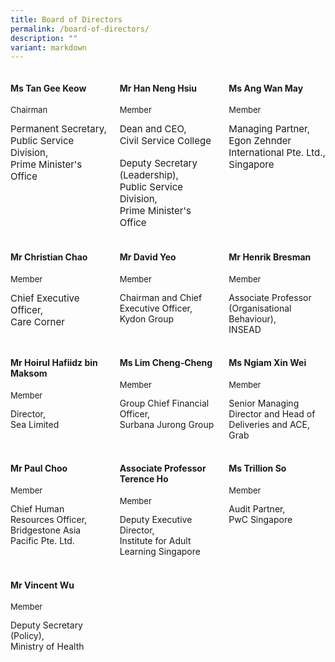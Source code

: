 ```yaml
---
title: Board of Directors
permalink: /board-of-directors/
description: ""
variant: markdown
---
```

<style>

.grid-container{
display: grid;
grid-template-columns: 1fr 1fr 1fr;
grid-gap: 20px;

}

.BOD-float-child{

}

.role{
font-size: 13px;

}

.TheTitles{
font-size: 15px;

}

  

</style>

<div class="grid-container">

<div class="BOD-float-child"><h4>Ms Tan Gee Keow</h4>
<p class="role">Chairman</p>
<div class="TheTitles">Permanent Secretary,</div>
<div class="TheTitles">Public Service Division,</div>
<div class="TheTitles">Prime Minister's Office</div>
</div>

<div class="BOD-float-child">

<h4>Mr Han Neng Hsiu</h4>
<p class="role">Member</p>
<div class="TheTitles">Dean and CEO,</div>
<div class="TheTitles">Civil Service College</div>&nbsp;
<div class="TheTitles">Deputy Secretary (Leadership),</div>
<div class="TheTitles">Public Service Division,</div>
<div class="TheTitles">Prime Minister's Office</div>
</div>

<div class="BOD-float-child">

<h4>Ms Ang Wan May</h4>
<p class="role">Member</p>
<div class="TheTitles">Managing Partner,</div>
<div class="TheTitles">Egon Zehnder International Pte. Ltd., Singapore</div>
</div>

</div>

<br>

<div class="grid-container">

<div class="BOD-float-child">

<h4>Mr Christian Chao</h4>
<p class="role">Member</p>
<div class="TheTitles">Chief Executive Officer,</div>
<div class="TheTitles">Care Corner</div>
</div>

<div class="BOD-float-child"><h4>Mr David Yeo</h4>
<p class="role">Member</p>
<div class="TheTitle">Chairman and Chief Executive Officer,</div>
<div class="TheTitle">Kydon Group</div>
</div>
	
<div class="BOD-float-child"><h4>Mr Henrik Bresman</h4>
<p class="role">Member</p>
<div class="TheTitle">Associate Professor (Organisational Behaviour),</div>
<div class="TheTitle">INSEAD</div>
</div>

</div>

<br>

<div class="grid-container">

<div class="BOD-float-child"><h4>Mr Hoirul Hafiidz bin Maksom</h4>
<p class="role">Member</p>
<div class="TheTitle">Director,</div>
<div class="TheTitle">Sea Limited</div>

</div>
<div class="BOD-float-child"><h4>Ms Lim Cheng-Cheng</h4>
<p class="role">Member</p>
<div class="TheTitle">Group Chief Financial Officer,</div>
<div class="TheTitle">Surbana Jurong Group</div>
</div>

<div class="BOD-float-child"><h4>Ms Ngiam Xin Wei</h4><p class="role">Member</p>
<div class="TheTitle">Senior Managing Director and Head of Deliveries and ACE,</div>
<div class="TheTitle">Grab</div>
</div>

</div>

<br>

<div class="grid-container">

<div class="BOD-float-child"><h4>Mr Paul Choo</h4><p class="role">Member</p>
<div class="TheTitle">Chief Human Resources Officer,</div>
<div class="TheTitle">Bridgestone Asia Pacific Pte. Ltd.</div>
</div>

<div class="BOD-float-child"><h4>Associate Professor Terence Ho</h4>
<p class="role">Member</p>
<div class="TheTitle">Deputy Executive Director, </div>
<div class="TheTitle">Institute for Adult Learning Singapore</div>
</div>

<div class="BOD-float-child"><h4>Ms Trillion So</h4>
<p class="role">Member</p>
<div class="TheTitle">Audit Partner,</div>
<div class="TheTitle">PwC Singapore</div>

</div>

</div>

<br>

<div class="grid-container">

<div class="BOD-float-child"><h4>Mr Vincent Wu</h4>
<p class="role">Member</p>
<div class="TheTitle">Deputy Secretary (Policy),</div>
<div class="TheTitle">Ministry of Health</div>


</div>

<div class="BOD-float-child"></div>

</div>